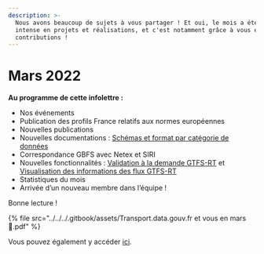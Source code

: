 ```yaml
---
description: >-
  Nous avons beaucoup de sujets à vous partager ! Et oui, le mois a été riche et
  intense en projets et réalisations, et c'est notamment grâce à vous et vos
  contributions !
---
```


# Mars 2022

**Au programme de cette infolettre :**

* Nos événements
* Publication des profils France relatifs aux normes européennes
* Nouvelles publications
* Nouvelles documentations : [Schémas et format par catégorie de données](https://doc.transport.data.gouv.fr/producteurs/les-delais-douverture-des-donnees/les-formats-par-categorie-de-donnees)&#x20;
* Correspondance GBFS avec Netex et SIRI&#x20;
* Nouvelles fonctionnalités : [Validation à la demande GTFS-RT](https://transport.data.gouv.fr/validation?type=gtfs-rt) et [Visualisation des informations des flux GTFS-RT](https://transport.data.gouv.fr/resources/49675)
* Statistiques du mois
* Arrivée d’un nouveau membre dans l’équipe !

&#x20;Bonne lecture !



{% file src="../../../.gitbook/assets/Transport.data.gouv.fr et vous en mars 🚀.pdf" %}



Vous pouvez également y accéder [ici](https://mailchi.mp/5bc8bd72b3ea/des-nouvelles-de-transportdatagouvfr-info-lettre-avril-6054025).

